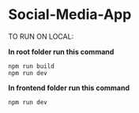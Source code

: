 # Social-Media-App

TO RUN ON LOCAL:

**In root folder run this command**
```
npm run build 
npm run dev
```

**In frontend folder run this command**

```
npm run dev
```
